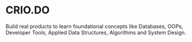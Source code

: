 # CRIO.DO
Build real products to learn foundational concepts like Databases, OOPs, Developer Tools, Applied Data Structures, Algorithms and System Design.
